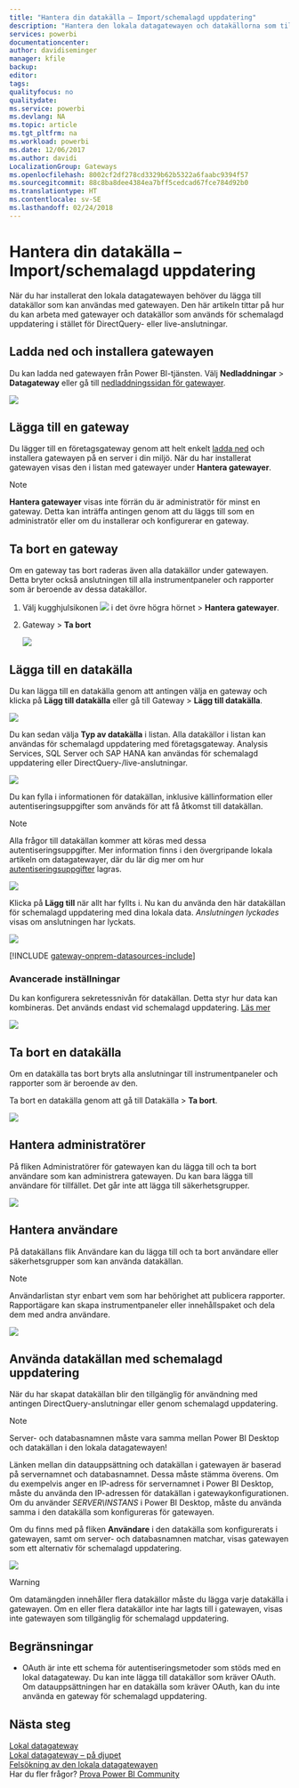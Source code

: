 ```yaml
---
title: "Hantera din datakälla – Import/schemalagd uppdatering"
description: "Hantera den lokala datagatewayen och datakällorna som tillhör denna gateway. Den här artikeln är specifik för datakällor som kan användas med import/schemalagd uppdatering."
services: powerbi
documentationcenter: 
author: davidiseminger
manager: kfile
backup: 
editor: 
tags: 
qualityfocus: no
qualitydate: 
ms.service: powerbi
ms.devlang: NA
ms.topic: article
ms.tgt_pltfrm: na
ms.workload: powerbi
ms.date: 12/06/2017
ms.author: davidi
LocalizationGroup: Gateways
ms.openlocfilehash: 8002cf2df278cd3329b62b5322a6faabc9394f57
ms.sourcegitcommit: 88c8ba8dee4384ea7bff5cedcad67fce784d92b0
ms.translationtype: HT
ms.contentlocale: sv-SE
ms.lasthandoff: 02/24/2018
---
```

# <a name="manage-your-data-source---importscheduled-refresh"></a>Hantera din datakälla – Import/schemalagd uppdatering
När du har installerat den lokala datagatewayen behöver du lägga till datakällor som kan användas med gatewayen. Den här artikeln tittar på hur du kan arbeta med gatewayer och datakällor som används för schemalagd uppdatering i stället för DirectQuery- eller live-anslutningar.

## <a name="download-and-install-the-gateway"></a>Ladda ned och installera gatewayen
Du kan ladda ned gatewayen från Power BI-tjänsten. Välj **Nedladdningar** > **Datagateway** eller gå till [nedladdningssidan för gatewayer](https://go.microsoft.com/fwlink/?LinkId=698861).

![](media/service-gateway-enterprise-manage-scheduled-refresh/powerbi-download-data-gateway.png)

## <a name="add-a-gateway"></a>Lägga till en gateway
Du lägger till en företagsgateway genom att helt enkelt [ladda ned](https://go.microsoft.com/fwlink/?LinkId=698863) och installera gatewayen på en server i din miljö. När du har installerat gatewayen visas den i listan med gatewayer under **Hantera gatewayer**.

> [!NOTE]
> **Hantera gatewayer** visas inte förrän du är administratör för minst en gateway. Detta kan inträffa antingen genom att du läggs till som en administratör eller om du installerar och konfigurerar en gateway.
> 
> 

## <a name="remove-a-gateway"></a>Ta bort en gateway
Om en gateway tas bort raderas även alla datakällor under gatewayen.  Detta bryter också anslutningen till alla instrumentpaneler och rapporter som är beroende av dessa datakällor.

1. Välj kugghjulsikonen ![](media/service-gateway-enterprise-manage-scheduled-refresh/pbi_gearicon.png) i det övre högra hörnet > **Hantera gatewayer**.
2. Gateway > **Ta bort**
   
   ![](media/service-gateway-enterprise-manage-scheduled-refresh/datasourcesettings7.png)

## <a name="add-a-data-source"></a>Lägga till en datakälla
Du kan lägga till en datakälla genom att antingen välja en gateway och klicka på **Lägg till datakälla** eller gå till Gateway > **Lägg till datakälla**.

![](media/service-gateway-enterprise-manage-scheduled-refresh/datasourcesettings1.png)

Du kan sedan välja **Typ av datakälla** i listan. Alla datakällor i listan kan användas för schemalagd uppdatering med företagsgateway. Analysis Services, SQL Server och SAP HANA kan användas för schemalagd uppdatering eller DirectQuery-/live-anslutningar.

![](media/service-gateway-enterprise-manage-scheduled-refresh/datasourcesettings2.png)

Du kan fylla i informationen för datakällan, inklusive källinformation eller autentiseringsuppgifter som används för att få åtkomst till datakällan.

> [!NOTE]
> Alla frågor till datakällan kommer att köras med dessa autentiseringsuppgifter. Mer information finns i den övergripande lokala artikeln om datagatewayer, där du lär dig mer om hur [autentiseringsuppgifter](service-gateway-onprem.md#credentials) lagras.
> 
> 

![](media/service-gateway-enterprise-manage-scheduled-refresh/datasourcesettings3-oracle.png)

Klicka på **Lägg till** när allt har fyllts i.  Nu kan du använda den här datakällan för schemalagd uppdatering med dina lokala data. *Anslutningen lyckades* visas om anslutningen har lyckats.

![](media/service-gateway-enterprise-manage-scheduled-refresh/datasourcesettings4.png)

<!-- Shared Install steps Include -->
[!INCLUDE [gateway-onprem-datasources-include](./includes/gateway-onprem-datasources-include.md)]

### <a name="advanced-settings"></a>Avancerade inställningar
Du kan konfigurera sekretessnivån för datakällan. Detta styr hur data kan kombineras. Det används endast vid schemalagd uppdatering. [Läs mer](https://support.office.com/article/Privacy-levels-Power-Query-CC3EDE4D-359E-4B28-BC72-9BEE7900B540)

![](media/service-gateway-enterprise-manage-scheduled-refresh/datasourcesettings9.png)

## <a name="remove-a-data-source"></a>Ta bort en datakälla
Om en datakälla tas bort bryts alla anslutningar till instrumentpaneler och rapporter som är beroende av den.  

Ta bort en datakälla genom att gå till Datakälla > **Ta bort**.

![](media/service-gateway-enterprise-manage-scheduled-refresh/datasourcesettings6.png)

## <a name="manage-administrators"></a>Hantera administratörer
På fliken Administratörer för gatewayen kan du lägga till och ta bort användare som kan administrera gatewayen. Du kan bara lägga till användare för tillfället. Det går inte att lägga till säkerhetsgrupper.

![](media/service-gateway-enterprise-manage-scheduled-refresh/datasourcesettings8.png)

## <a name="manage-users"></a>Hantera användare
På datakällans flik Användare kan du lägga till och ta bort användare eller säkerhetsgrupper som kan använda datakällan.

> [!NOTE]
> Användarlistan styr enbart vem som har behörighet att publicera rapporter. Rapportägare kan skapa instrumentpaneler eller innehållspaket och dela dem med andra användare.
> 
> 

![](media/service-gateway-enterprise-manage-scheduled-refresh/datasourcesettings5.png)

## <a name="using-the-data-source-for-scheduled-refresh"></a>Använda datakällan med schemalagd uppdatering
När du har skapat datakällan blir den tillgänglig för användning med antingen DirectQuery-anslutningar eller genom schemalagd uppdatering.

> [!NOTE]
> Server- och databasnamnen måste vara samma mellan Power BI Desktop och datakällan i den lokala datagatewayen!
> 
> 

Länken mellan din datauppsättning och datakällan i gatewayen är baserad på servernamnet och databasnamnet. Dessa måste stämma överens. Om du exempelvis anger en IP-adress för servernamnet i Power BI Desktop, måste du använda den IP-adressen för datakällan i gatewaykonfigurationen. Om du använder *SERVER\INSTANS* i Power BI Desktop, måste du använda samma i den datakälla som konfigureras för gatewayen.

Om du finns med på fliken **Användare** i den datakälla som konfigurerats i gatewayen, samt om server- och databasnamnen matchar, visas gatewayen som ett alternativ för schemalagd uppdatering.

![](media/service-gateway-enterprise-manage-scheduled-refresh/powerbi-gateway-enterprise-schedule-refresh.png)

> [!WARNING]
> Om datamängden innehåller flera datakällor måste du lägga varje datakälla i gatewayen. Om en eller flera datakällor inte har lagts till i gatewayen, visas inte gatewayen som tillgänglig för schemalagd uppdatering.
> 
> 

## <a name="limitations"></a>Begränsningar
* OAuth är inte ett schema för autentiseringsmetoder som stöds med en lokal datagateway. Du kan inte lägga till datakällor som kräver OAuth. Om datauppsättningen har en datakälla som kräver OAuth, kan du inte använda en gateway för schemalagd uppdatering.

## <a name="next-steps"></a>Nästa steg
[Lokal datagateway](service-gateway-onprem.md)  
[Lokal datagateway – på djupet](service-gateway-onprem-indepth.md)  
[Felsökning av den lokala datagatewayen](service-gateway-onprem-tshoot.md)  
Har du fler frågor? [Prova Power BI Community](http://community.powerbi.com/)

